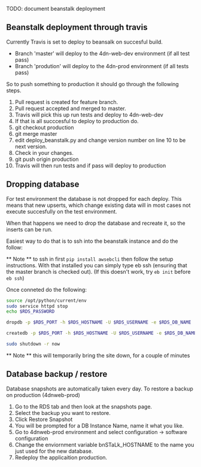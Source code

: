 TODO: document beanstalk deployment

## Beanstalk deployment through travis

Currently Travis is set to deploy to beansalk on succesful build.

* Branch 'master' will deploy to the 4dn-web-dev environment (if all test pass)
* Branch 'prodution' will deploy to the 4dn-prod environment (if all tests pass)

So to push something to production it should go through the following steps.

1.  Pull request is created for feature branch.
2.  Pull request accepted and merged to master.
3.  Travis will pick this up run tests and deploy to 4dn-web-dev
4.  If that is all succcesful to deploy to production do.
5.  git checkout production
6.  git merge master
7.  edit deploy_beanstalk.py and change version number on line 10 to be next version.
8.  Check in your changes.
9.  git push origin production
10.  Travis will then run tests and if pass will deploy to production

## Dropping database

For test environment the database is not dropped for each deploy.  This means that new upserts,
which change existing data will in most cases not execute succesfully on the test environment.

When that happens we need to drop the database and recreate it, so the inserts can be run.

Easiest way to do that is to ssh into the beanstalk instance and do the follow:

** Note ** to ssh in first `pip install awsebcli` then follow the setup instructions.  With that installed you can simply type eb ssh (ensuring that the master branch is checked out). (If this doesn't work, try `eb init` before `eb ssh`)

Once conneted do the following:

```bash
source /opt/python/current/env
sudo service httpd stop
echo $RDS_PASSWORD

dropdb -p $RDS_PORT -h $RDS_HOSTNAME -U $RDS_USERNAME -e $RDS_DB_NAME

createdb -p $RDS_PORT -h $RDS_HOSTNAME -U $RDS_USERNAME -e $RDS_DB_NAME

sudo shutdown -r now
```

** Note ** this will temporarily bring the site down, for a couple of minutes

## Database backup / restore

Database snapshots are automatically taken every day.  To restore a backup on production (4dnweb-prod)
1. Go to the RDS tab and then look at the snapshots page.
2. Select the backup you want to restore.
3. Click Restore Snapshot
4. You will be prompted for a DB Instance Name, name it what you like.
5. Go to 4dnweb-prod environment and select configuration -> software configuration
6. Change the enviornment variable bnSTaLk_HOSTNAME to the name you just used for the new database.
7. Redeploy the applicaition production.
